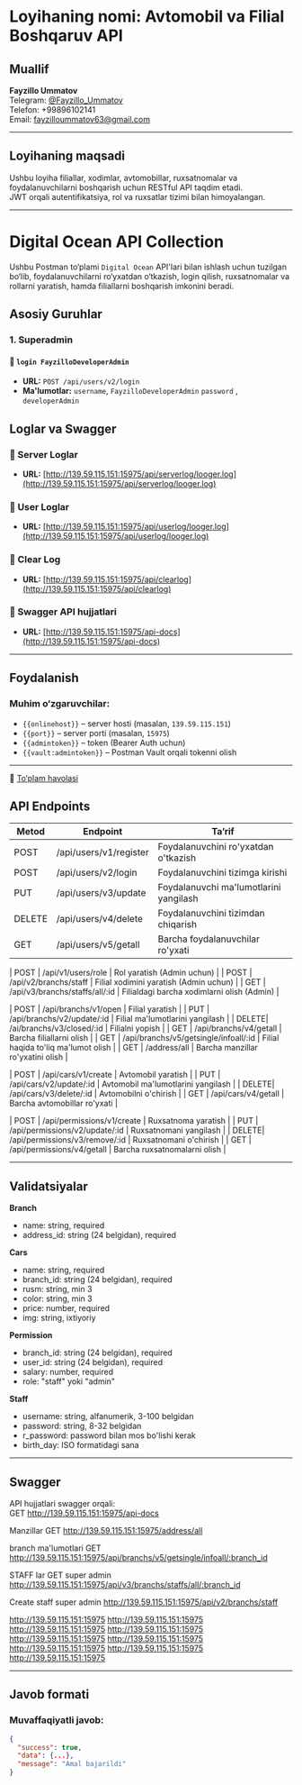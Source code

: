 # Loyihaning nomi: Avtomobil va Filial Boshqaruv API

## Muallif
**Fayzillo Ummatov**  
Telegram: [@Fayzillo_Ummatov](https://t.me/Fayzillo_Ummatov)  
Telefon: +99896102141  
Email: fayzilloummatov63@gmail.com  

---

## Loyihaning maqsadi
Ushbu loyiha filiallar, xodimlar, avtomobillar, ruxsatnomalar va foydalanuvchilarni boshqarish uchun RESTful API taqdim etadi.  
JWT orqali autentifikatsiya, rol va ruxsatlar tizimi bilan himoyalangan.

---
# Digital Ocean API Collection

Ushbu Postman to‘plami `Digital Ocean` API'lari bilan ishlash uchun tuzilgan bo‘lib, foydalanuvchilarni ro‘yxatdan o‘tkazish, login qilish, ruxsatnomalar va rollarni yaratish, hamda filiallarni boshqarish imkonini beradi.

## Asosiy Guruhlar

### 1. Superadmin

#### 📌 `login FayzilloDeveloperAdmin`
- **URL:** `POST /api/users/v2/login`
- **Ma'lumotlar:** 
    `username`, `FayzilloDeveloperAdmin`
    `password` , `developerAdmin`


## Loglar va Swagger

### 📄 Server Loglar
- **URL:** [http://139.59.115.151:15975/api/serverlog/looger.log](http://139.59.115.151:15975/api/serverlog/looger.log)

### 📄 User Loglar
- **URL:** [http://139.59.115.151:15975/api/userlog/looger.log](http://139.59.115.151:15975/api/userlog/looger.log)

### 🧹 Clear Log
- **URL:** [http://139.59.115.151:15975/api/clearlog](http://139.59.115.151:15975/api/clearlog)

### 📘 Swagger API hujjatlari
- **URL:** [http://139.59.115.151:15975/api-docs](http://139.59.115.151:15975/api-docs)

---

## Foydalanish

### Muhim o‘zgaruvchilar:
- `{{onlinehost}}` – server hosti (masalan, `139.59.115.151`)
- `{{port}}` – server porti (masalan, `15975`)
- `{{admintoken}}` – token (Bearer Auth uchun)
- `{{vault:admintoken}}` – Postman Vault orqali tokenni olish

---

📁 [To‘plam havolasi](https://fayzillo.postman.co/workspace/Fayzillo's-Workspace~b340ca22-82a7-4ccf-8dad-67af269e6d54/collection/44048719-7ba89de6-03ae-42e3-b10d-6dc5003be7bd?action=share&source=collection_link&creator=44048719)




## API Endpoints

| Metod | Endpoint                                    | Ta’rif                                 |
|-------|---------------------------------------------|----------------------------------------|
| POST  | /api/users/v1/register                       | Foydalanuvchini ro'yxatdan o'tkazish   |
| POST  | /api/users/v2/login                          | Foydalanuvchini tizimga kirishi         |
| PUT   | /api/users/v3/update                         | Foydalanuvchi ma'lumotlarini yangilash |
| DELETE| /api/users/v4/delete                         | Foydalanuvchini tizimdan chiqarish      |
| GET   | /api/users/v5/getall                         | Barcha foydalanuvchilar ro'yxati        |

| POST  | /api/v1/users/role                           | Rol yaratish (Admin uchun)               |
| POST  | /api/v2/branchs/staff                        | Filial xodimini yaratish (Admin uchun)  |
| GET   | /api/v3/branchs/staffs/all/:id               | Filialdagi barcha xodimlarni olish (Admin) |

| POST  | /api/branchs/v1/open                         | Filial yaratish                         |
| PUT   | /api/branchs/v2/update/:id                   | Filial ma'lumotlarini yangilash        |
| DELETE| /ai/branchs/v3/closed/:id                    | Filialni yopish                        |
| GET   | /api/branchs/v4/getall                       | Barcha filiallarni olish                |
| GET   | /api/branchs/v5/getsingle/infoall/:id        | Filial haqida to'liq ma'lumot olish     |
| GET   | /address/all                                 | Barcha manzillar ro'yxatini olish       |

| POST  | /api/cars/v1/create                          | Avtomobil yaratish                     |
| PUT   | /api/cars/v2/update/:id                       | Avtomobil ma'lumotlarini yangilash     |
| DELETE| /api/cars/v3/delete/:id                       | Avtomobilni o'chirish                  |
| GET   | /api/cars/v4/getall                          | Barcha avtomobillar ro'yxati            |

| POST  | /api/permissions/v1/create                   | Ruxsatnoma yaratish                    |
| PUT   | /api/permissions/v2/update/:id                | Ruxsatnomani yangilash                 |
| DELETE| /api/permissions/v3/remove/:id                 | Ruxsatnomani o'chirish                 |
| GET   | /api/permissions/v4/getall                    | Barcha ruxsatnomalarni olish            |

---

## Validatsiyalar

**Branch**  
- name: string, required  
- address_id: string (24 belgidan), required  

**Cars**  
- name: string, required  
- branch_id: string (24 belgidan), required  
- rusm: string, min 3  
- color: string, min 3  
- price: number, required  
- img: string, ixtiyoriy  

**Permission**  
- branch_id: string (24 belgidan), required  
- user_id: string (24 belgidan), required  
- salary: number, required  
- role: "staff" yoki "admin"  

**Staff**  
- username: string, alfanumerik, 3-100 belgidan  
- password: string, 8-32 belgidan  
- r_password: password bilan mos bo'lishi kerak  
- birth_day: ISO formatidagi sana  

---


## Swagger

API hujjatlari swagger orqali:  
GET
http://139.59.115.151:15975/api-docs

Manzillar
GET
http://139.59.115.151:15975/address/all

branch ma'lumotlari 
GET
http://139.59.115.151:15975/api/branchs/v5/getsingle/infoall/:branch_id

STAFF lar
GET   super admin
http://139.59.115.151:15975/api/v3/branchs/staffs/all/:branch_id

Create staff super admin
http://139.59.115.151:15975/api/v2/branchs/staff



http://139.59.115.151:15975
http://139.59.115.151:15975
http://139.59.115.151:15975
http://139.59.115.151:15975
http://139.59.115.151:15975
http://139.59.115.151:15975
http://139.59.115.151:15975
http://139.59.115.151:15975
http://139.59.115.151:15975

---

## Javob formati

### Muvaffaqiyatli javob:

```json
{
  "success": true,
  "data": {...},
  "message": "Amal bajarildi"
}
